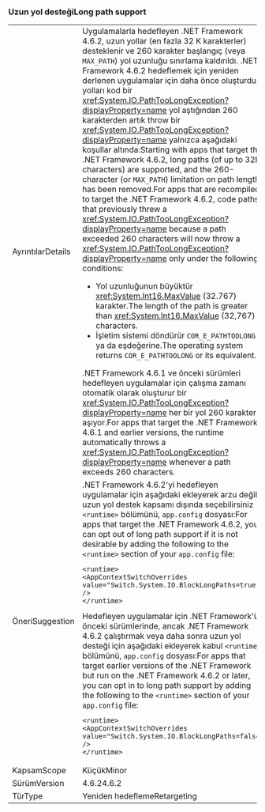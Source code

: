 ### <a name="long-path-support"></a><span data-ttu-id="b239e-101">Uzun yol desteği</span><span class="sxs-lookup"><span data-stu-id="b239e-101">Long path support</span></span>

|   |   |
|---|---|
|<span data-ttu-id="b239e-102">Ayrıntılar</span><span class="sxs-lookup"><span data-stu-id="b239e-102">Details</span></span>|<span data-ttu-id="b239e-103">Uygulamalarla hedefleyen .NET Framework 4.6.2, uzun yollar (en fazla 32 K karakterler) desteklenir ve 260 karakter başlangıç (veya <code>MAX_PATH</code>) yol uzunluğu sınırlama kaldırıldı. .NET Framework 4.6.2 hedeflemek için yeniden derlenen uygulamalar için daha önce oluşturdu yolları kod bir <xref:System.IO.PathTooLongException?displayProperty=name> yol aştığından 260 karakterden artık throw bir <xref:System.IO.PathTooLongException?displayProperty=name> yalnızca aşağıdaki koşullar altında:</span><span class="sxs-lookup"><span data-stu-id="b239e-103">Starting with apps that target the .NET Framework 4.6.2, long paths (of up to 32K characters) are supported, and the 260-character (or <code>MAX_PATH</code>) limitation on path lengths has been removed.For apps that are recompiled to target the .NET Framework 4.6.2, code paths that previously threw a <xref:System.IO.PathTooLongException?displayProperty=name> because a path exceeded 260 characters will now throw a <xref:System.IO.PathTooLongException?displayProperty=name> only under the following conditions:</span></span><ul><li><span data-ttu-id="b239e-104">Yol uzunluğunun büyüktür <xref:System.Int16.MaxValue> (32.767) karakter.</span><span class="sxs-lookup"><span data-stu-id="b239e-104">The length of the path is greater than <xref:System.Int16.MaxValue> (32,767) characters.</span></span></li><li><span data-ttu-id="b239e-105">İşletim sistemi döndürür <code>COR_E_PATHTOOLONG</code> ya da eşdeğerine.</span><span class="sxs-lookup"><span data-stu-id="b239e-105">The operating system returns <code>COR_E_PATHTOOLONG</code> or its equivalent.</span></span></li></ul><span data-ttu-id="b239e-106">.NET Framework 4.6.1 ve önceki sürümleri hedefleyen uygulamalar için çalışma zamanı otomatik olarak oluşturur bir <xref:System.IO.PathTooLongException?displayProperty=name> her bir yol 260 karakteri aşıyor.</span><span class="sxs-lookup"><span data-stu-id="b239e-106">For apps that target the .NET Framework 4.6.1 and earlier versions, the runtime automatically throws a <xref:System.IO.PathTooLongException?displayProperty=name> whenever a path exceeds 260 characters.</span></span>|
|<span data-ttu-id="b239e-107">Öneri</span><span class="sxs-lookup"><span data-stu-id="b239e-107">Suggestion</span></span>|<span data-ttu-id="b239e-108">.NET Framework 4.6.2'yi hedefleyen uygulamalar için aşağıdaki ekleyerek arzu değil, uzun yol destek kapsamı dışında seçebilirsiniz <code>&lt;runtime&gt;</code> bölümünü, <code>app.config</code> dosyası:</span><span class="sxs-lookup"><span data-stu-id="b239e-108">For apps that target the .NET Framework 4.6.2, you can opt out of long path support if it is not desirable by adding the following to the <code>&lt;runtime&gt;</code> section of your <code>app.config</code> file:</span></span><pre><code class="lang-xml">&lt;runtime&gt;&#13;&#10;&lt;AppContextSwitchOverrides value=&quot;Switch.System.IO.BlockLongPaths=true&quot; /&gt;&#13;&#10;&lt;/runtime&gt;&#13;&#10;</code></pre><span data-ttu-id="b239e-109">Hedefleyen uygulamalar için .NET Framework'ün önceki sürümlerinde, ancak .NET Framework 4.6.2 çalıştırmak veya daha sonra uzun yol desteği için aşağıdaki ekleyerek kabul <code>&lt;runtime&gt;</code> bölümünü, <code>app.config</code> dosyası:</span><span class="sxs-lookup"><span data-stu-id="b239e-109">For apps that target earlier versions of the .NET Framework but run on the .NET Framework 4.6.2 or later, you can opt in to long path support by adding the following to the <code>&lt;runtime&gt;</code> section of your <code>app.config</code> file:</span></span><pre><code class="lang-xml">&lt;runtime&gt;&#13;&#10;&lt;AppContextSwitchOverrides value=&quot;Switch.System.IO.BlockLongPaths=false&quot; /&gt;&#13;&#10;&lt;/runtime&gt;&#13;&#10;</code></pre>|
|<span data-ttu-id="b239e-110">Kapsam</span><span class="sxs-lookup"><span data-stu-id="b239e-110">Scope</span></span>|<span data-ttu-id="b239e-111">Küçük</span><span class="sxs-lookup"><span data-stu-id="b239e-111">Minor</span></span>|
|<span data-ttu-id="b239e-112">Sürüm</span><span class="sxs-lookup"><span data-stu-id="b239e-112">Version</span></span>|<span data-ttu-id="b239e-113">4.6.2</span><span class="sxs-lookup"><span data-stu-id="b239e-113">4.6.2</span></span>|
|<span data-ttu-id="b239e-114">Tür</span><span class="sxs-lookup"><span data-stu-id="b239e-114">Type</span></span>|<span data-ttu-id="b239e-115">Yeniden hedefleme</span><span class="sxs-lookup"><span data-stu-id="b239e-115">Retargeting</span></span>|


